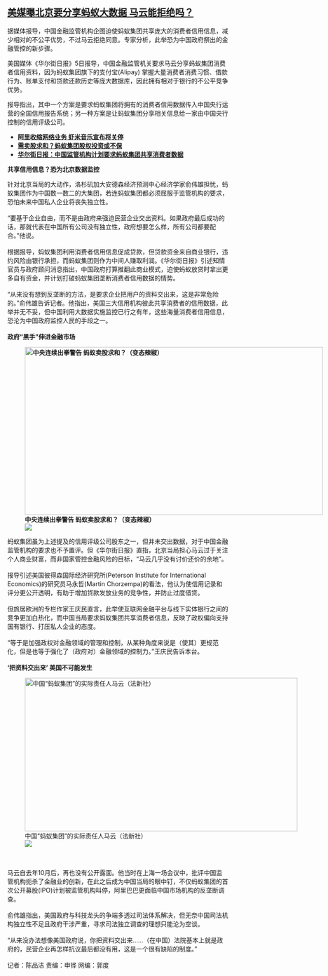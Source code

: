 <!--1609964830000-->
[美媒曝北京要分享蚂蚁大数据   马云能拒绝吗？](https://www.rfa.org/mandarin/yataibaodao/jingmao/cm-01062021145804.html)
------

<p>据媒体报导，中国金融监管机构企图迫使蚂蚁集团共享庞大的消费者信用信息，减少相对的不公平优势，不过马云拒绝同意。专家分析，此举恐为中国政府祭出的金融管控的新步骤。</p><p>美国媒体《华尔街日报》5日报导，中国金融监管机关要求马云分享蚂蚁集团消费者信用资料，因为蚂蚁集团旗下的支付宝(Alipay) 掌握大量消费者消费习惯、借款行为、账单支付和贷款还款历史等庞大数据库，因此拥有相对于银行的不公平竞争优势。</p><p>报导指出，其中一个方案是要求蚂蚁集团将拥有的消费者信用数据传入中国央行运营的全国信用报告系统；另一种方案是让蚂蚁集团分享相关信息给一家由中国央行控制的信用评级公司。</p><p></p><ul><li><strong><a href="https://www.rfa.org/mandarin/yataibaodao/meiti/ql-01062021113811.html">阿里收缩网络业务 虾米音乐宣布将关停</a></strong></li><li><strong><a href="https://www.rfa.org/mandarin/yataibaodao/jingmao/hj2-12312020152151.html">需卖股求和？蚂蚁集团股权投资或不保</a></strong></li><li><a href="https://www.rfa.org/mandarin/Xinwen/3-01062021102206.html"><strong>华尔街日报：中国监管机构计划要求蚂蚁集团共享消费者数据</strong></a></li></ul><p><strong></strong></p><p><strong>共享信用信息？恐为北京数据监控</strong></p><p>针对北京当局的大动作，洛杉矶加大安德森经济预测中心经济学家俞伟雄担忧，蚂蚁集团作为中国数一数二的大集团，若连蚂蚁集团都必须屈服于监管机构的要求，恐怕未来中国私人企业将丧失独立性。<br/><br/>“要基于企业自由，而不是由政府来强迫民营企业交出资料。如果政府最后成功的话，那就代表在中国所有公司没有独立性，政府想要怎么样，所有公司都要配合。”他说。<br/><br/>根据报导，蚂蚁集团利用消费者信用信息促成贷款，但贷款资金来自商业银行，违约风险由银行承担，而蚂蚁集团则作为中间人赚取利润。《华尔街日报》引述知情官员与政府顾问消息指出，中国政府打算推翻此商业模式，迫使蚂蚁放贷时拿出更多自有资金，并计划打破蚂蚁集团垄断消费者信用数据的情势。<br/><br/>“从来没有想到反垄断的方法，是要求企业把用户的资料交出来，这是非常危险的。”俞伟雄告诉记者。他指出，美国三大信用机构彼此共享消费者的信用数据，此举并无不妥，但中国利用大数据实施监控已行之有年，这些海量消费者信用信息，恐沦为中国政府监控人民的手段之一。<br/><br/><strong>政府“黑手”伸进金融市场</strong></p><p><strong><figure class="image-richtext image-inline captioned" style="width:680px;"><img alt="中央连续出拳警告 蚂蚁卖股求和？（变态辣椒）" height="383" src="https://www.rfa.org/mandarin/yataibaodao/jingmao/cm-01062021145804.html/811aeb22-0787-4eb2-b878-d78f09acc9c0.jpg/@@images/5734a250-15fc-4dbe-9e96-7a34640db8b5.jpeg" title="2" width="680"/><figcaption class="image-caption">中央连续出拳警告 蚂蚁卖股求和？（变态辣椒）</figcaption><small></small><div id="zoomattribute"><a data-caption="中央连续出拳警告 蚂蚁卖股求和？（变态辣椒）" data-fancybox="" href="https://www.rfa.org/mandarin/yataibaodao/jingmao/cm-01062021145804.html/811aeb22-0787-4eb2-b878-d78f09acc9c0.jpg" id="single_image" title="中央连续出拳警告 蚂蚁卖股求和？（变态辣椒）"><img src="/++plone++rfa-resources/img/icon-zoom.png"/></a></div></figure></strong></p><p>蚂蚁集团虽为上述提及的信用评级公司股东之一，但并未交出数据，对于中国金融监管机构的要求也不予置评。但《华尔街日报》直指，北京当局担心马云过于关注个人商业财富，而非国家管控金融风险的目标，“马云几乎没有讨价还价的余地”。<br/><br/>报导引述美国彼得森国际经济研究所(Peterson Institute for International Economics)的研究员马永哲(Martin Chorzempa)的看法，他认为使信用记录和评分更公开透明，有助于增加贷款发放业务的竞争性，并防止过度借贷。<br/><br/>但旅居欧洲的专栏作家王庆民直言，此举使互联网金融平台与线下实体银行之间的竞争更加白热化，而中国当局要求蚂蚁集团共享消费者信息，反映了政权偏向支持国有银行、打压私人企业的态度。<br/><br/>“等于是加强政权对金融领域的管理和控制，从某种角度来说是（使其）更规范化，但是也等于强化了（政府对）金融领域的控制力。”王庆民告诉本台。<br/><br/><strong>‘把资料交出来’ 美国不可能发生</strong></p><p><figure class="image-richtext image-inline captioned" style="width:622px;"><img alt="中国“蚂蚁集团”的实际责任人马云（法新社）" height="350" src="https://www.rfa.org/mandarin/yataibaodao/jingmao/cm-01062021145804.html/d4776c63-4c43-40bd-8e6a-f0cd25be62ea.jpg/@@images/bf68a502-b672-4638-ad3f-7f339e73f90f.jpeg" title="3" width="622"/><figcaption class="image-caption">中国“蚂蚁集团”的实际责任人马云（法新社）</figcaption><small></small><div id="zoomattribute"><a data-caption="中国“蚂蚁集团”的实际责任人马云（法新社）" data-fancybox="" href="https://www.rfa.org/mandarin/yataibaodao/jingmao/cm-01062021145804.html/d4776c63-4c43-40bd-8e6a-f0cd25be62ea.jpg" id="single_image" title="中国“蚂蚁集团”的实际责任人马云（法新社）"><img src="/++plone++rfa-resources/img/icon-zoom.png"/></a></div></figure><br/><br/>马云自去年10月后，再也没有公开露面。他当时在上海一场会议中，批评中国监管机构扼杀了金融业的创新，在此之后成为中国当局的眼中钉，不仅蚂蚁集团的首次公开募股(IPO)计划被监管机构叫停，阿里巴巴更面临中国市场机构的反垄断调查。<br/><br/>俞伟雄指出，美国政府与科技龙头的争端多透过司法体系解决，但无奈中国司法机构独立性不足且政府干涉严重，寻求司法独立调查的理想只能沦为空谈。<br/><br/>“从来没办法想像美国政府说，你把资料交出来……（在中国）法院基本上就是政府的，民营企业再怎样抗议最后都没有用，这是一个很有缺陷的制度。”<br/><br/>记者：陈品洁 责编：申铧 网编：郭度</p>
